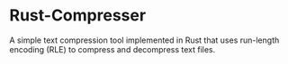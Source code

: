 # Rust-Compresser
A simple text compression tool implemented in Rust that uses run-length encoding (RLE) to compress and decompress text files.
